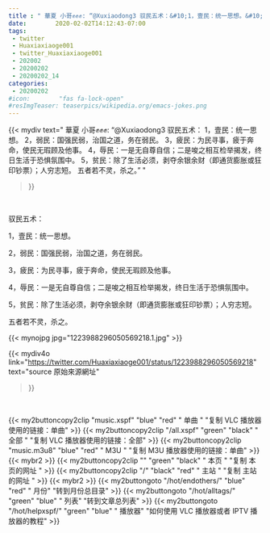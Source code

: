 ```yaml
---
title : " 華夏 小哥✊️✊️✊️: “@Xuxiaodong3 驭民五术：&#10;1，壹民：统一思想。&#10;2，弱民：国强民弱，治国之道，务在弱民。&#10;3，疲民：为民寻事，疲于奔命，使民无瑕顾及他事。&#10;4，辱民：一是无自尊自信；二是唆之相互检举揭发，终日生活于恐惧氛围中。&#10;5，贫民：除了生活必须，剥夺余银余财（即通货膨胀或狂印钞票）；人穷志短。&#10;五者若不灵，杀之。”  "
date:        2020-02-02T14:12:43-07:00
tags:
 - twitter
 - Huaxiaxiaoge001
 - twitter_Huaxiaxiaoge001
 - 202002
 - 20200202
 - 20200202_14
categories:
 - 20200202
#icon:        "fas fa-lock-open"
#resImgTeaser: teaserpics/wikipedia.org/emacs-jokes.png
---
```


{{< mydiv text=" 華夏 小哥✊️✊️✊️: “@Xuxiaodong3 驭民五术：&#10;1，壹民：统一思想。&#10;2，弱民：国强民弱，治国之道，务在弱民。&#10;3，疲民：为民寻事，疲于奔命，使民无瑕顾及他事。&#10;4，辱民：一是无自尊自信；二是唆之相互检举揭发，终日生活于恐惧氛围中。&#10;5，贫民：除了生活必须，剥夺余银余财（即通货膨胀或狂印钞票）；人穷志短。&#10;五者若不灵，杀之。”  "
>}}
<br>

驭民五术：<br>

1，壹民：统一思想。<br>

2，弱民：国强民弱，治国之道，务在弱民。<br>

3，疲民：为民寻事，疲于奔命，使民无瑕顾及他事。<br>

4，辱民：一是无自尊自信；二是唆之相互检举揭发，终日生活于恐惧氛围中。<br>

5，贫民：除了生活必须，剥夺余银余财（即通货膨胀或狂印钞票）；人穷志短。<br>

五者若不灵，杀之。<br>


 {{< mynojpg jpg="1223988296050569218.1.jpg" >}}<br> 



{{< mydiv4o link="https://twitter.com/Huaxiaxiaoge001/status/1223988296050569218"
text="source 原始來源網址"
>}}


<br>



{{< my2buttoncopy2clip "music.xspf"        "blue"   "red"    " 单曲 "  "复制 VLC 播放器使用的链接：单曲" >}} {{< my2buttoncopy2clip "/all.xspf"         "green"  "black"  " 全部 "  "复制 VLC 播放器使用的链接：全部" >}} {{< my2buttoncopy2clip "music.m3u8"        "blue"   "red"    " M3U  "    "复制 M3U 播放器使用的链接：单曲" >}} {{< mybr2 >}} {{< my2buttoncopy2clip ""                  "green"  "black"  " 本页 "    "复制 本页的网址 " >}} {{< my2buttoncopy2clip "/"                 "black"  "red"    " 主站 "    "复制 主站的网址 " >}} {{< mybr2 >}} {{< my2buttongoto      "/hot/endothers/"   "blue"   "red"    " 月份"   "转到月份总目录" >}} {{< my2buttongoto      "/hot/alltags/"     "green"  "blue"   " 列表"   "转到文章总列表" >}} {{< my2buttongoto      "/hot/helpxspf/"    "green"  "blue"   " 播放器" "如何使用 VLC 播放器或者 IPTV 播放器的教程" >}} 
